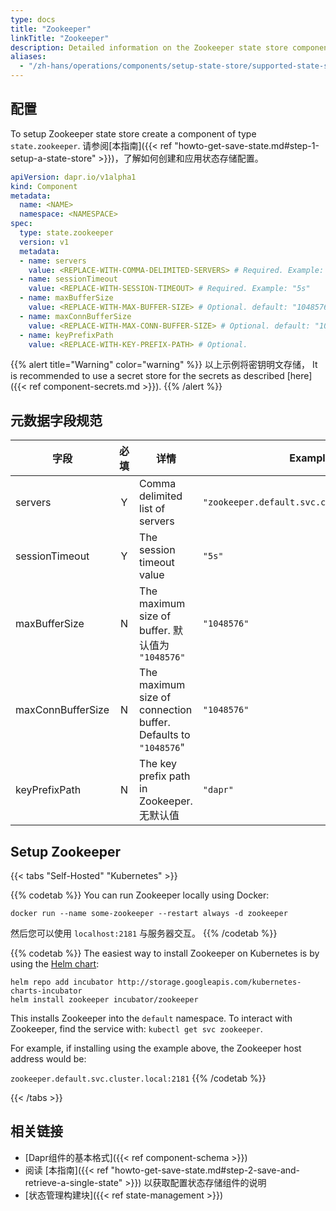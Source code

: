 ```yaml
---
type: docs
title: "Zookeeper"
linkTitle: "Zookeeper"
description: Detailed information on the Zookeeper state store component
aliases:
  - "/zh-hans/operations/components/setup-state-store/supported-state-stores/setup-zookeeper/"
---
```


## 配置

To setup Zookeeper state store create a component of type `state.zookeeper`. 请参阅[本指南]({{< ref "howto-get-save-state.md#step-1-setup-a-state-store" >}})，了解如何创建和应用状态存储配置。

```yaml
apiVersion: dapr.io/v1alpha1
kind: Component
metadata:
  name: <NAME>
  namespace: <NAMESPACE>
spec:
  type: state.zookeeper
  version: v1
  metadata:
  - name: servers
    value: <REPLACE-WITH-COMMA-DELIMITED-SERVERS> # Required. Example: "zookeeper.default.svc.cluster.local:2181"
  - name: sessionTimeout
    value: <REPLACE-WITH-SESSION-TIMEOUT> # Required. Example: "5s"
  - name: maxBufferSize
    value: <REPLACE-WITH-MAX-BUFFER-SIZE> # Optional. default: "1048576"
  - name: maxConnBufferSize
    value: <REPLACE-WITH-MAX-CONN-BUFFER-SIZE> # Optional. default: "1048576"
  - name: keyPrefixPath
    value: <REPLACE-WITH-KEY-PREFIX-PATH> # Optional.
```

{{% alert title="Warning" color="warning" %}}
以上示例将密钥明文存储， It is recommended to use a secret store for the secrets as described [here]({{< ref component-secrets.md >}}).
{{% /alert %}}

## 元数据字段规范

| 字段                | 必填 | 详情                                                             | Example                                      |
| ----------------- |:--:| -------------------------------------------------------------- | -------------------------------------------- |
| servers           | Y  | Comma delimited list of servers                                | `"zookeeper.default.svc.cluster.local:2181"` |
| sessionTimeout    | Y  | The session timeout value                                      | `"5s"`                                       |
| maxBufferSize     | N  | The maximum size of buffer. 默认值为 `"1048576"`                   | `"1048576"`                                  |
| maxConnBufferSize | N  | The maximum size of connection buffer. Defaults to `"1048576`" | `"1048576"`                                  |
| keyPrefixPath     | N  | The key prefix path in Zookeeper. 无默认值                         | `"dapr"`                                     |

## Setup Zookeeper

{{< tabs "Self-Hosted" "Kubernetes" >}}

{{% codetab %}}
You can run Zookeeper locally using Docker:

```
docker run --name some-zookeeper --restart always -d zookeeper
```

然后您可以使用 `localhost:2181` 与服务器交互。
{{% /codetab %}}

{{% codetab %}}
The easiest way to install Zookeeper on Kubernetes is by using the [Helm chart](https://github.com/helm/charts/tree/master/incubator/zookeeper):

```
helm repo add incubator http://storage.googleapis.com/kubernetes-charts-incubator
helm install zookeeper incubator/zookeeper
```

This installs Zookeeper into the `default` namespace. To interact with Zookeeper, find the service with: `kubectl get svc zookeeper`.

For example, if installing using the example above, the Zookeeper host address would be:

`zookeeper.default.svc.cluster.local:2181`
{{% /codetab %}}

{{< /tabs >}}


## 相关链接
- [Dapr组件的基本格式]({{< ref component-schema >}})
- 阅读 [本指南]({{< ref "howto-get-save-state.md#step-2-save-and-retrieve-a-single-state" >}}) 以获取配置状态存储组件的说明
- [状态管理构建块]({{< ref state-management >}})
